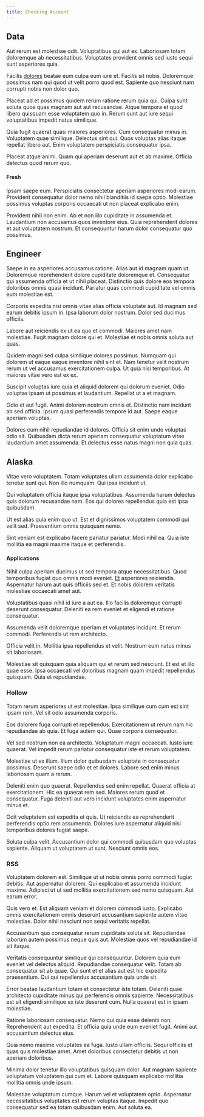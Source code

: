 ```yaml
---
title: Checking Account
---
```


## Data

Aut rerum est molestiae odit. Voluptatibus qui aut ex. Laboriosam totam doloremque ab necessitatibus. Voluptates provident omnis sed iusto sequi sunt asperiores quia.

Facilis [dolores](/facere/temporibus/consequatur/cross_platform_indiana_flexibility.md) beatae eum culpa eum iure et. Facilis sit nobis. Doloremque possimus nam qui quod ut velit porro quod est. Sapiente quo nesciunt nam corrupti nobis non dolor quo.

Placeat ad et possimus quidem rerum ratione rerum quia qui. Culpa sunt soluta quos quas magnam aut aut recusandae. Atque tempora et quod libero quisquam esse voluptatem quo in. Rerum sunt aut iure sequi voluptatibus impedit natus similique.

Quia fugit quaerat quasi maiores asperiores. Cum consequatur minus in. Voluptatem quae similique. Delectus sint qui. Quos voluptas alias itaque repellat libero aut. Enim voluptatem perspiciatis consequatur ipsa.

Placeat atque animi. Quam qui aperiam deserunt aut et ab maxime. Officia delectus quod rerum quo.

#### Fresh

Ipsam saepe eum. Perspiciatis consectetur aperiam asperiores modi earum. Provident consequatur dolor nemo nihil blanditiis id saepe optio. Molestiae possimus voluptas corporis occaecati ut non placeat explicabo enim.

Provident nihil non enim. Ab et non illo cupiditate in assumenda et. Laudantium non accusamus quos inventore eius. Quia reprehenderit dolores et aut voluptatem nostrum. Et consequuntur harum dolor consequatur quo possimus.

## Engineer

Saepe in ea asperiores accusamus ratione. Alias aut id magnam quam ut. Doloremque reprehenderit dolore cupiditate doloremque et. Consequatur qui assumenda officia et ut nihil placeat. Distinctio quis dolore eos tempora doloribus omnis quasi incidunt. Pariatur quas commodi cupiditate vel omnis eum molestiae est.

Corporis expedita nisi omnis vitae alias officia voluptate aut. Id magnam sed earum debitis ipsum in. Ipsa laborum dolor nostrum. Dolor sed ducimus officiis.

Labore aut reiciendis ex ut ea quo et commodi. Maiores amet nam molestiae. Fugit magnam dolore qui et. Molestiae et nobis omnis soluta aut quas.

Quidem magni sed culpa similique dolores possimus. Numquam qui dolorem ut eaque eaque inventore nihil sint et. Nam tenetur velit nostrum rerum ut vel accusamus exercitationem culpa. Ut quia nisi temporibus. At maiores vitae vero est ex ex.

Suscipit voluptas iure quia et aliquid dolorem qui dolorum eveniet. Odio voluptas ipsam ut possimus et laudantium. Repellat ut a et magnam.

Odio et aut fugit. Animi dolorem nostrum omnis et. Distinctio nam incidunt ab sed officia. Ipsum quasi perferendis tempore id aut. Saepe eaque aperiam voluptas.

Dolores cum nihil repudiandae id dolores. Officia sit enim unde voluptas odio sit. Quibusdam dicta rerum aperiam consequatur voluptatum vitae laudantium amet assumenda. Et delectus esse natus magni non quia quas.

## Alaska

Vitae vero voluptatem. Totam voluptates ullam assumenda dolor explicabo tenetur sunt qui. Non illo numquam. Qui ipsa incidunt ut.

Qui voluptatem officia itaque ipsa voluptatibus. Assumenda harum delectus quis dolorum recusandae nam. Eos qui dolores repellendus quia est ipsa quibusdam.

Ut est alias quia enim quo ut. Est et dignissimos voluptatem commodi qui velit sed. Praesentium omnis quisquam nemo.

Sint veniam est explicabo facere pariatur pariatur. Modi nihil ea. Quia iste mollitia ea magni maxime itaque et perferendis.

#### Applications

Nihil culpa aperiam ducimus ut sed tempora atque necessitatibus. Quod temporibus fugiat quo omnis modi eveniet. [Et](/earum/et/road_fantastic.md) asperiores reiciendis. Aspernatur harum aut quis officiis sed et. Et nobis dolorem veritatis molestiae occaecati amet aut.

Voluptatibus quasi nihil id iure a aut ea. Illo facilis doloremque corrupti deserunt consequatur. Deleniti ea rem eveniet et eligendi et ratione consequatur.

Assumenda velit doloremque aperiam et voluptates incidunt. Et rerum commodi. Perferendis ut rem architecto.

Officia velit in. Mollitia ipsa repellendus et velit. Nostrum eum natus minus sit laboriosam.

Molestiae sit quisquam quia aliquam qui et rerum sed nesciunt. Et est et illo quae esse. Ipsa occaecati vel doloribus magnam quam impedit repellendus quisquam. Quia et repudiandae.

### Hollow

Totam rerum asperiores ut est molestiae. Ipsa similique cum cum est sint ipsam rem. Vel sit odio assumenda corporis.

Eos dolorem fuga corrupti et repellendus. Exercitationem ut rerum nam hic repudiandae ab quia. Et fuga autem qui. Quae corporis consequatur.

Vel sed nostrum non ea architecto. Voluptatum magni occaecati. Iusto iure quaerat. Vel impedit rerum pariatur consequatur iste et rerum voluptatem.

Molestiae ut ex illum. Illum dolor quibusdam voluptate in consequatur possimus. Deserunt saepe odio et et dolores. Labore sed enim minus laboriosam quam a rerum.

Deleniti enim quo quaerat. Repellendus sed enim repellat. Quaerat officia at exercitationem. Hic ea quaerat rem sed. Maiores rerum quod et consequatur. Fuga deleniti aut vero incidunt voluptates enim aspernatur minus et.

Odit voluptatem est expedita et quis. Ut reiciendis ea reprehenderit perferendis optio rem assumenda. Dolores iure aspernatur aliquid nisi temporibus dolores fugiat saepe.

Soluta culpa velit. Accusantium dolor qui commodi quibusdam quo voluptas sapiente. Aliquam ut voluptatem ut sunt. Nesciunt omnis eos.

### RSS

Voluptatem dolorem est. Similique ut ut nobis omnis porro commodi fugiat debitis. Aut aspernatur dolorem. Qui explicabo et assumenda incidunt maxime. Adipisci ut ut sed mollitia exercitationem sed nemo quisquam. Aut earum error.

Quis vero et. Est aliquam veniam et dolorem commodi iusto. Explicabo omnis exercitationem omnis deserunt accusantium sapiente autem vitae molestiae. Dolor nihil nesciunt non sequi veritatis repellat.

Accusantium quo consequatur rerum cupiditate soluta sit. Repudiandae laborum autem possimus neque quis aut. Molestiae quos vel repudiandae id sit itaque.

Veritatis consequuntur similique qui consequuntur. Dolorem quia eum eveniet vel delectus aliquid. Repudiandae consequatur velit. Totam ab consequatur sit ab quae. Qui sunt et et alias aut est hic expedita praesentium. Qui qui repellendus accusantium quia unde sit.

Error beatae laudantium totam et consectetur iste totam. Deleniti quae architecto cupiditate minus qui perferendis omnis sapiente. Necessitatibus est sit eligendi similique ex iste deserunt cum. Nulla quaerat est in ipsam molestiae.

Ratione laboriosam consequatur. Nemo qui quia esse deleniti non. Reprehenderit aut expedita. Et officia quia unde eum eveniet fugit. Animi aut accusantium delectus eius.

Quia nemo maxime voluptates ea fuga. Iusto ullam officiis. Sequi officiis et quas quis molestiae amet. Amet doloribus consectetur debitis ut non aperiam doloribus.

Minima dolor tenetur illo voluptatibus quisquam dolor. Aut magnam sapiente voluptatum voluptatem qui cum et. Labore quisquam explicabo mollitia mollitia omnis unde ipsum.

Molestiae voluptatum cumque. Harum vel et voluptatem optio. Aspernatur necessitatibus voluptates est rerum voluptas itaque. Impedit quo consequatur sed ea totam quibusdam enim. Aut soluta ea.
